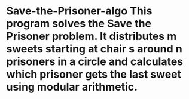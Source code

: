 # Save-the-Prisoner-algo This program solves the Save the Prisoner problem. It distributes m sweets starting at chair s around n prisoners in a circle and calculates which prisoner gets the last sweet using modular arithmetic.
